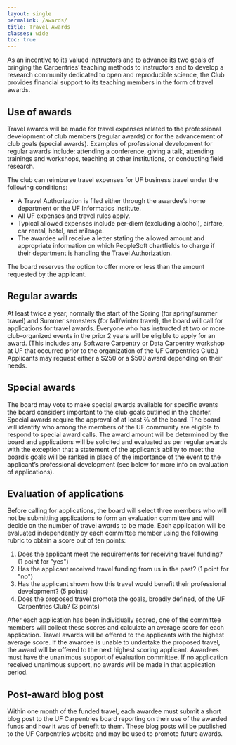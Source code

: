 ```yaml
---
layout: single
permalink: /awards/
title: Travel Awards
classes: wide
toc: true
---
```


As an incentive to its valued instructors and to advance its two goals of bringing the Carpentries’ teaching methods to instructors and to develop a research community dedicated to open and reproducible science, the Club provides financial support to its teaching members in the form of travel awards.

## Use of awards

Travel awards will be made for travel expenses related to the professional development of club members (regular awards) or for the advancement of club goals (special awards). Examples of  professional development for regular awards include: attending a conference, giving a talk, attending trainings and workshops, teaching at other institutions, or conducting field research.

The club can reimburse travel expenses for UF business travel under the following conditions:
* A Travel Authorization is filed either through the awardee’s home department or the UF Informatics Institute.
* All UF expenses and travel rules apply.
* Typical allowed expenses include per-diem (excluding alcohol), airfare, car rental, hotel, and mileage.
* The awardee will receive a letter stating the allowed amount and appropriate information on which PeopleSoft chartfields to charge if their department is handling the Travel Authorization.

The board reserves the option to offer more or less than the amount requested by the applicant.

## Regular awards

At least twice a year, normally the start of the Spring (for spring/summer travel) and Summer semesters (for fall/winter travel), the board will call for applications for travel awards. Everyone who has instructed at two or more club-organized events in the prior 2 years will be eligible to apply for an award. (This includes any Software Carpentry or Data Carpentry workshop at UF that occurred prior to the organization of the UF Carpentries Club.) Applicants may request either a $250 or a $500 award depending on their needs.

## Special awards

The board may vote to make special awards available for specific events the board considers important to the club goals outlined in the charter. Special awards require the approval of at least ⅔ of the board. The board will identify who among the members of the UF community are eligible to respond to special award calls. The award amount will be determined by the board and applications will be solicited and evaluated as per regular awards with the exception that a statement of the applicant’s ability to meet the board’s goals will be ranked in place of the importance of the event to the applicant’s professional development (see below for more info on evaluation of applications).

## Evaluation of applications

Before calling for applications, the board will select three members who will not be submitting applications to form an evaluation committee and will decide on the number of travel awards to be made. Each application will be evaluated independently by each committee member using the following rubric to obtain a score out of ten points:

1. Does the applicant meet the requirements for receiving travel funding? (1&nbsp;point for "yes")
2. Has the applicant received travel funding from us in the past? (1&nbsp;point for "no")
3. Has the applicant shown how this travel would benefit their professional development? (5&nbsp;points)
4. Does the proposed travel promote the goals, broadly defined, of the UF Carpentries Club? (3&nbsp;points)

After each application has been individually scored, one of the committee members will collect these scores and calculate an average score for each application. Travel awards will be offered to the applicants with the highest average score. If the awardee is unable to undertake the proposed travel, the award will be offered to the next highest scoring applicant. Awardees must have the unanimous support of evaluation committee. If no application received unanimous support, no awards will be made in that application period.

## Post-award blog post

Within one month of the funded travel, each awardee must submit a short blog post to the UF Carpentries board reporting on their use of the awarded funds and how it was of benefit to them. These blog posts will be published to the UF Carpentries website and may be used to promote future awards.
